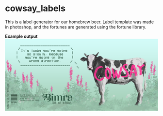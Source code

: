 # cowsay_labels

This is a label generator for our homebrew beer. Label template was made in photoshop, and the fortunes are generated using the fortune library.

**Example output** 
![Example label](sample-out-3.png)